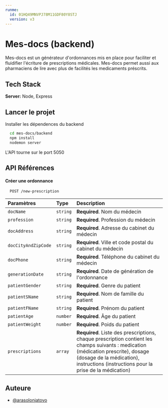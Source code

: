 ```yaml
---
runme:
  id: 01HQ49MNVPJ78M11GDF80Y8STJ
  version: v3
---
```


# Mes-docs (backend)

Mes-docs est un générateur d'ordonnances mis en place pour faciliter et fluidifier l'écriture de prescriptions médicales. Mes-docs permet aussi aux pharmaciens de lire avec plus de facilités les medicaments préscrits.

## Tech Stack

**Server:** Node, Express

## Lancer le projet

Installer les dépendences du backend

```bash {"id":"01HQ49MNVPJ78M11GDF5NAPBGH"}
  cd mes-docs/backend
  npm install
  nodemon server
```

L'API tourne sur le port 5050

## API Références

#### Créer une ordonnance

```http {"id":"01HQ49MNVPJ78M11GDF5NPSCYW"}
  POST /new-prescription
```

| Paramètres | Type     | Description                |
| :-------- | :------- | :------------------------- |
| `docName` | `string` | **Required**. Nom du médecin |
| `profession` | `string` | **Required**. Profession du médecin |
| `docAddress` | `string` | **Required**. Adresse du cabinet du médecin |
| `docCityAndZipCode` | `string` | **Required**. Ville et code postal du cabinet du médecin |
| `docPhone` | `string` | **Required**. Téléphone du cabinet du médecin |
| `generationDate` | `string` | **Required**. Date de génération de l'ordonnance |
| `patientGender` | `string` | **Required**. Genre du patient |
| `patientSName` | `string` | **Required**. Nom de famille du patient |
| `patientFName` | `string` | **Required**. Prénom du patient|
| `patientAge` | `number` | **Required**. Âge du patient |
| `patientWeight` | `number` | **Required**. Poids du patient |
| `prescriptions` | `array` | **Required**. Liste des prescriptions, chaque prescription contient les champs suivants : medication (médication prescrite), dosage (dosage de la médication), instructions (instructions pour la prise de la médication) |

## Auteure

- [@arasolonjatovo](https://www.github.com/arasolonjatovo)

